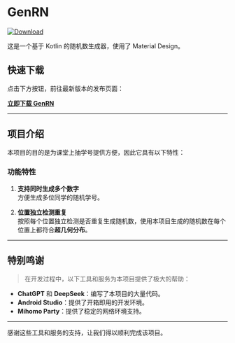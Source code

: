 # GenRN

[![Download](https://img.shields.io/badge/Download-Latest%20Release-blue)](https://github.com/ff66ccff/GenRN/releases)

这是一个基于 Kotlin 的随机数生成器，使用了 Material Design。

## 快速下载

点击下方按钮，前往最新版本的发布页面：

[**立即下载 GenRN**](https://github.com/ff66ccff/GenRN/releases)

---

## 项目介绍

本项目的目的是为课堂上抽学号提供方便，因此它具有以下特性：

### 功能特性

1. **支持同时生成多个数字**  
   方便生成多位同学的随机学号。
   
2. **位置独立检测重复**  
   按照每个位置独立检测是否重复生成随机数，使用本项目生成的随机数在每个位置上都符合**超几何分布**。

---

## 特别鸣谢

> 在开发过程中，以下工具和服务为本项目提供了极大的帮助：

- **ChatGPT** 和 **DeepSeek**：编写了本项目的大量代码。
- **Android Studio**：提供了开箱即用的开发环境。
- **Mihomo Party**：提供了稳定的网络环境支持。

---

感谢这些工具和服务的支持，让我们得以顺利完成该项目。
